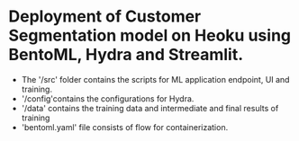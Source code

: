 # Deployment of Customer Segmentation model on Heoku using BentoML, Hydra and Streamlit.

* The '/src' folder contains the scripts for ML application endpoint, UI and training.
* '/config'contains the configurations for Hydra.
* '/data' contains the training data and intermediate and final results of training
* 'bentoml.yaml' file consists of flow for containerization.

